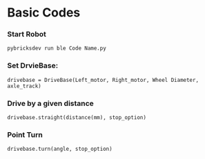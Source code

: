# Basic Codes
### Start Robot
```
pybricksdev run ble Code Name.py
```
### Set DrvieBase:
```
drivebase = DriveBase(Left_motor, Right_motor, Wheel Diameter, axle_track)
```
### Drive by a given distance
```
drivebase.straight(distance(mm), stop_option)
```
### Point Turn
```
drivebase.turn(angle, stop_option)
